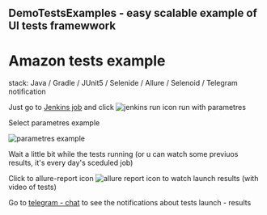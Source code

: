 ## DemoTestsExamples - easy scalable example of UI tests framewwork

# Amazon tests example </br>
stack: Java / Gradle / JUnit5 / Selenide / Allure / Selenoid / Telegram notification  </br>


Just go to  [Jenkins job](https://jenkins.autotests.cloud/job/003_c3-s_a_g_i_t_t_Demo/) and click ![jenkins run icon](https://user-images.githubusercontent.com/21207440/174885944-f24ea45d-af37-4607-94eb-2ea08e3b8f2c.png) run with parametres

Select parametres example 

![parametres example](https://user-images.githubusercontent.com/21207440/174885279-9839e7aa-b92c-4e13-bdfb-d660f87a4ea5.png)

Wait a little bit while the tests running (or u can watch some previuos results, it's every day's sceduled job)

Click to allure-report icon ![allure report icon](https://user-images.githubusercontent.com/21207440/174886093-963056f6-06b9-4d49-88ac-e453ec3ff3fb.png) to watch launch results (with video of tests)

Go to [telegram - chat](https://t.me/+8uZGNLB3orxlODcy) to see the notifications about tests launch - results

